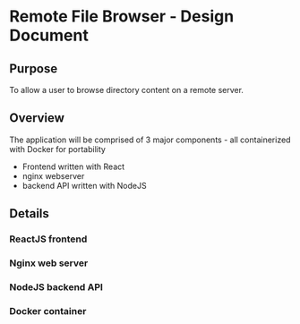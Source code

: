 # Remote File Browser - Design Document

## Purpose

To allow a user to browse directory content on a remote server.

## Overview

The application will be comprised of 3 major components - all containerized with Docker for portability

- Frontend written with React
- nginx webserver
- backend API written with NodeJS

## Details

### ReactJS frontend


### Nginx web server


### NodeJS backend API


### Docker container



